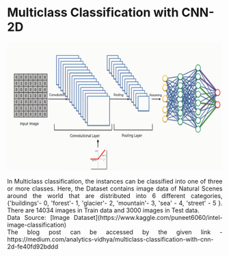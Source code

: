 # Multiclass Classification with CNN-2D

<img src="/cnn.png" width="1000" height="300" /><br>
<div align="justify">
In Multiclass classification, the instances can be classified into one of three or more classes. Here, the Dataset contains image data of Natural Scenes around the world that are distributed into 6 different categories, {'buildings'- 0, 'forest'- 1, 'glacier'- 2, 'mountain'- 3, 'sea' - 4, 'street' - 5 }. There are 14034 images in Train data and 3000 images in Test data.<br />
Data Source: [Image Dataset](https://www.kaggle.com/puneet6060/intel-image-classification)
<br />
The blog post can be accessed by the given link - https://medium.com/analytics-vidhya/multiclass-classification-with-cnn-2d-fe40fd92bddd
</div>
